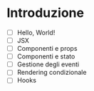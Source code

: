 # Introduzione

- [ ] Hello, World!
- [ ] JSX
- [ ] Componenti e props
- [ ] Componenti e stato
- [ ] Gestione degli eventi
- [ ] Rendering condizionale
- [ ] Hooks